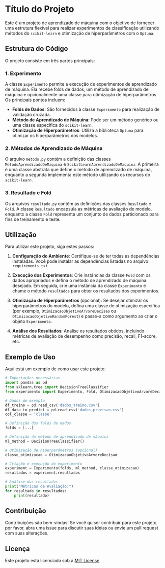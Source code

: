 # Título do Projeto

Este é um projeto de aprendizado de máquina com o objetivo de fornecer uma estrutura flexível para realizar experimentos de classificação utilizando métodos do `scikit-learn` e otimização de hiperparâmetros com o `Optuna`.

## Estrutura do Código

O projeto consiste em três partes principais:

### 1. Experimento

A classe `Experimento` permite a execução de experimentos de aprendizado de máquina. Ela recebe folds de dados, um método de aprendizado de máquina e opcionalmente uma classe para otimização de hiperparâmetros. Os principais pontos incluem:

- **Folds de Dados**: São fornecidos à classe `Experimento` para realização de validação cruzada.
- **Método de Aprendizado de Máquina**: Pode ser um método genérico ou uma classe específica do `scikit-learn`.
- **Otimização de Hiperparâmetros**: Utiliza a biblioteca `Optuna` para otimizar os hiperparâmetros dos modelos.

### 2. Métodos de Aprendizado de Máquina

O arquivo `metodo.py` contém a definição das classes `MetodoAprendizadoDeMaquina` e `ScikitLearnAprendizadoDeMaquina`. A primeira é uma classe abstrata que define o método de aprendizado de máquina, enquanto a segunda implementa este método utilizando os recursos do `scikit-learn`.

### 3. Resultado e Fold

Os arquivos `resultado.py` contêm as definições das classes `Resultado` e `Fold`. A classe `Resultado` encapsula as métricas de avaliação do modelo, enquanto a classe `Fold` representa um conjunto de dados particionado para fins de treinamento e teste.

## Utilização

Para utilizar este projeto, siga estes passos:

1. **Configuração do Ambiente**: Certifique-se de ter todas as dependências instaladas. Você pode instalar as dependências listadas no arquivo `requirements.txt`
   
2. **Execução dos Experimentos**: Crie instâncias da classe `Fold` com os dados apropriados e defina o método de aprendizado de máquina desejado. Em seguida, crie uma instância da classe `Experimento` e chame o método `resultados` para obter os resultados dos experimentos.

3. **Otimização de Hiperparâmetros** (opcional): Se desejar otimizar os hiperparâmetros do modelo, defina uma classe de otimização específica (por exemplo, `OtimizacaoObjetivoArvoreDecisao` ou `OtimizacaoObjetivoRandomForest`) e passe-a como argumento ao criar o objeto `Experimento`.

4. **Análise dos Resultados**: Analise os resultados obtidos, incluindo métricas de avaliação de desempenho como precisão, recall, F1-score, etc.

## Exemplo de Uso

Aqui está um exemplo de como usar este projeto:

```python
# Importações necessárias
import pandas as pd
from sklearn.tree import DecisionTreeClassifier
from experimento import Experimento, Fold, OtimizacaoObjetivoArvoreDecisao

# Dados de exemplo
df_treino = pd.read_csv('dados_treino.csv')
df_data_to_predict = pd.read_csv('dados_previsao.csv')
col_classe = 'classe'

# Definição dos folds de dados
folds = [...]

# Definição do método de aprendizado de máquina
ml_method = DecisionTreeClassifier()

# Otimização de hiperparâmetros (opcional)
classe_otimizacao = OtimizacaoObjetivoArvoreDecisao

# Criação e execução do experimento
experiment = Experimento(folds, ml_method, classe_otimizacao)
resultados = experiment.resultados

# Análise dos resultados
print("Métricas de Avaliação:")
for resultado in resultados:
    print(resultado)
```

## Contribuição

Contribuições são bem-vindas! Se você quiser contribuir para este projeto, por favor, abra uma issue para discutir suas ideias ou envie um pull request com suas alterações.

## Licença

Este projeto está licenciado sob a [MIT License](LICENSE).